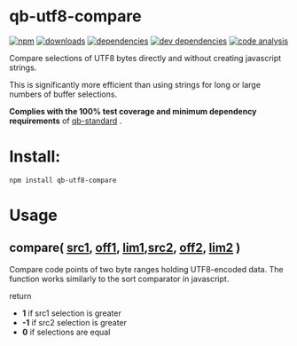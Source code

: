 # qb-utf8-compare

[![npm][npm-image]][npm-url]
[![downloads][downloads-image]][npm-url]
[![dependencies][proddep-image]][proddep-link]
[![dev dependencies][devdep-image]][devdep-link]
[![code analysis][code-image]][code-link]

[npm-image]:       https://img.shields.io/npm/v/qb-utf8-compare.svg
[downloads-image]: https://img.shields.io/npm/dm/qb-utf8-compare.svg
[npm-url]:         https://npmjs.org/package/qb-utf8-compare
[proddep-image]:   https://www.bithound.io/github/quicbit-js/qb-utf8-compare/badges/dependencies.svg
[proddep-link]:    https://www.bithound.io/github/quicbit-js/qb-utf8-compare/master/dependencies/npm
[devdep-image]:    https://www.bithound.io/github/quicbit-js/qb-utf8-compare/badges/devDependencies.svg
[devdep-link]:     https://www.bithound.io/github/quicbit-js/qb-utf8-compare/master/dependencies/npm
[code-image]:      https://www.bithound.io/github/quicbit-js/qb-utf8-compare/badges/code.svg
[code-link]:       https://www.bithound.io/github/quicbit-js/qb-utf8-compare

Compare selections of UTF8 bytes directly and without creating javascript strings.  

This is significantly more efficient than using strings for long or large numbers of buffer selections.

**Complies with the 100% test coverage and minimum dependency requirements** of 
[qb-standard](http://github.com/quicbit-js/qb-standard) . 

# Install:

    npm install qb-utf8-compare
    
# Usage

## compare( [src1][src-link], [off1][off-link], [lim1][lim-link],[src2][src-link], [off2][off-link], [lim2][lim-link] )

Compare code points of two byte ranges holding UTF8-encoded data.  The function works similarly
to the sort comparator in javascript.

return

* **1** if src1 selection is greater
* **-1** if src2 selection is greater
* **0** if selections are equal

 
[src-link]: https://github.com/quicbit-js/qb-standard/blob/master/doc/variable-glossary.md#src-source
[off-link]: https://github.com/quicbit-js/qb-standard/blob/master/doc/variable-glossary.md#off-offset
[lim-link]: https://github.com/quicbit-js/qb-standard/blob/master/doc/variable-glossary.md#lim-limit
